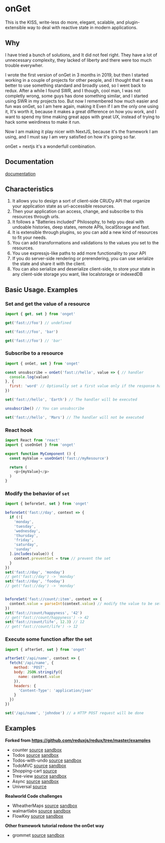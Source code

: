 # onGet

This is the KISS, write-less do more, elegant, scalable, and plugin-extensible way to deal with reactive state in modern applications.

## Why

I have tried a bunch of solutions, and It did not feel right. They have a lot of unnecessary complexity, they lacked of liberty and there were too much trouble everywher.

I wrote the first version of onGet in 3 months in 2019, but then I started working in a couple of projects for other people, and I thought that it was better to use something standard and broadly used, so I went back to redux. After a while I found SWR, and I though, cool man, I was not completly wrong, some guys has done something similar, and I started using SWR in my projects too. But now I remembered how much easier and fun was onGet, so I am here again, making it Even if I am the only one using it, It's worth it, because it makes a great difference on how you work, and I want to spend my time making great apps with great UX, instead of trying to hack some weirdiness to make it run.

Now I am making it play nicer with NextJS, because it's the framework I am using, and I must say I am very satisfied on how it's going so far.

onGet + nextjs it's a wonderfull combination.

## Documentation
[documentation](https://hacknlove.github.io/onGet/)


## Characteristics

1. It allows you to design a sort of client-side CRUDy API that organize your application state as url-accessible resources.
2. Then your application can access, change, and subscribe to this resources through urls.
3. It follows a "Batteries included" Philosophy, to help you deal with undoable histories, deep states, remote APIs, localStorage and fast.
4. It is extensible through plugins, so you can add a new kind of resources to fit your needs.
5. You can add transformations and validations to the values you set to the resources.
6. You use expressjs-like paths to add more functionality to your API
6. If you do server-side rendering or prerendering, you can use serialize the state and share it with the client.
7. You can also serialize and deserialize client-side, to store your state in any client-side storage you want, like localstorage or indexedDB


## Basic Usage. Examples

### Set and get the value of a resource
```js
import { get, set } from 'onget'

get('fast://foo') // undefined

set('fast://foo', 'bar')

get('fast://foo') // 'bar'

```

### Subscribe to a resource
```js
import { onGet, set } from 'onget'

const unsubscribe = onGet('fast://hello', value => { // handler
  console.log(value)
}, {
  first: 'word' // Optionally set a first value only if the response has no value yet
})

set('fast://hello', 'Earth') // The handler will be executed

unsubscribe() // You can unsubscribe

set('fast://hello', 'Mars') // The handler will not be executed
```

### React hook
```js
import React from 'react'
import { useOnGet } from 'onget'

export function MyComponent () {
  const myValue = useOnGet('fast://myResource')

  return (
    <p>{myValue}</p>
  )
}
```

### Modify the behavior of `set`

```js
import { beforeSet, set } from 'onget'

beforeSet('fast://day', context => {
  if (![
    'monday',
    'tuesday',
    'wednesday',
    'thursday',
    'friday',
    'saturday',
    'sunday'
  ].includes(value)) {
    context.preventSet = true // prevent the set
  }
})
set('fast://day', 'monday')
// get('fast://day') -> 'monday'
set('fast://day', 'fooday')
// get('fast://day') -> 'monday'


beforeSet('fast://count/:item', context => {
  context.value = parseInt(context.value) // modify the value to be set
})
set('fast://count/happyness', '42')
// get('fast://count/happyness') -> 42
set('fast://count/life', 12.3) // 12
// get('fast://count/life') -> 12
```


### Execute some function after the set
```js
import { afterSet, set } from 'onget'

afterSet('/api/name', context => {
  fetch('/api/name', {
    method: 'POST',
    body: JSON.stringify({
      name: context.value
    }),
    headers: {
      'Content-Type': 'application/json'
    }
  })
})

set('/api/name', 'johndoe') // a HTTP POST request will be done
```

## Examples

**Forked from https://github.com/reduxjs/redux/tree/master/examples**

* counter [source](/examples/counter) [sandbox](https://codesandbox.io/s/github/hacknlove/onGet/tree/master/examples/counter)
* Todos [source](/master/examples/todos) [sandbox](https://codesandbox.io/s/github/hacknlove/onGet/tree/master/examples/todos)
* Todos-with-undo [source](/examples/todos-with-undo) [sandbox](https://codesandbox.io/s/github/hacknlove/onGet/tree/master/examples/todos-with-undo)
* TodoMVC [source](/master/examples/todomvc) [sandbox](https://codesandbox.io/s/github/hacknlove/onGet/tree/master/examples/todomvc)
* Shopping-cart [source](/examples/shopping-cart)
* Tree-view [source](/examples/tree-view) [sandbox](https://codesandbox.io/s/github/hacknlove/onGet/tree/master/examples/tree-view)
* Async [source](/examples/async) [sandbox](https://codesandbox.io/s/github/hacknlove/onGet/tree/master/examples/async)
* Universal [source](/examples/universal)

**Realworld Code challenges**

* WheatherMaps [source](/codingChallenges/WheatherMaps) [sandbox](https://codesandbox.io/s/github/hacknlove/onGet/tree/master/codingChallenges/WheatherMaps)
* walmartlabs [source](/codingChallenges/walmartlabs) [sandbox](https://codesandbox.io/s/github/hacknlove/onGet/tree/master/codingChallenges/walmartlabs)
* FlowKey [source](/codingChallenges/piano) [sandbox](https://codesandbox.io/s/piano-wkfoe)

**Other framework tutorial redone the onGet way**
* grommet [source](https://github.com/hacknlove/grommet-vending-onget) [sandbox](https://codesandbox.io/s/github/hacknlove/grommet-vending-onget/tree/onget)
